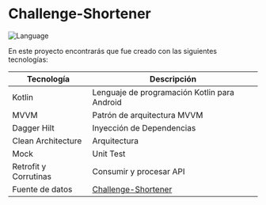 # Challenge-Shortener

![Language](https://img.shields.io/badge/Language-Kotlin-purple.svg)

En este proyecto encontrarás que fue creado con las siguientes tecnologías:

| Tecnología | Descripción |
| ------ | ------ |
| Kotlin | Lenguaje de programación Kotlin para Android|
| MVVM | Patrón de arquitectura MVVM |
| Dagger Hilt | Inyección de Dependencias |
| Clean Architecture | Arquitectura |
| Mock | Unit Test |
| Retrofit y Corrutinas | Consumir y procesar  API |
| Fuente de datos | [Challenge-Shortener](https://url-shortener-nu.herokuapp.com/) |
